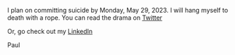 I plan on committing suicide by Monday, May 29, 2023. I will hang myself 
to death with a rope. You can read the drama on
[Twitter](https://twitter.com/HesListeningNow "Twitter")


Or, go check out my 
[LinkedIn](https://www.linkedin.com/in/paullowndes/ "LinkedIn")

Paul
